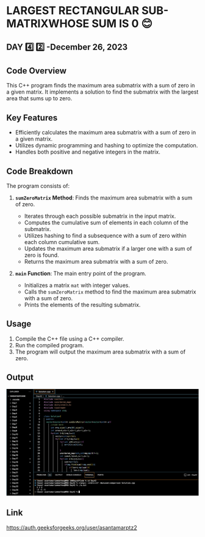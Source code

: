 # LARGEST RECTANGULAR SUB-MATRIXWHOSE SUM IS 0 :blush:
## DAY :four: :two: -December 26, 2023


## Code Overview
This C++ program finds the maximum area submatrix with a sum of zero in a given matrix. It implements a solution to find the submatrix with the largest area that sums up to zero.

## Key Features
- Efficiently calculates the maximum area submatrix with a sum of zero in a given matrix.
- Utilizes dynamic programming and hashing to optimize the computation.
- Handles both positive and negative integers in the matrix.

## Code Breakdown
The program consists of:
1. **`sumZeroMatrix` Method**: Finds the maximum area submatrix with a sum of zero.
    - Iterates through each possible submatrix in the input matrix.
    - Computes the cumulative sum of elements in each column of the submatrix.
    - Utilizes hashing to find a subsequence with a sum of zero within each column cumulative sum.
    - Updates the maximum area submatrix if a larger one with a sum of zero is found.
    - Returns the maximum area submatrix with a sum of zero.

2. **`main` Function**: The main entry point of the program.
    - Initializes a matrix `mat` with integer values.
    - Calls the `sumZeroMatrix` method to find the maximum area submatrix with a sum of zero.
    - Prints the elements of the resulting submatrix.

## Usage

1. Compile the C++ file using a C++ compiler.
2. Run the compiled program.
3. The program will output the maximum area submatrix with a sum of zero.



## Output

![Reference Image](s42.png)

## Link
<https://auth.geeksforgeeks.org/user/asantamarptz2>
